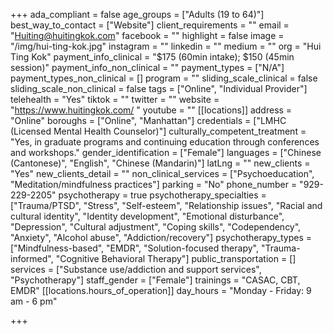 +++
ada_compliant = false
age_groups = ["Adults (19 to 64)"]
best_way_to_contact = ["Website"]
client_requirements = ""
email = "Huiting@huitingkok.com"
facebook = ""
highlight = false
image = "/img/hui-ting-kok.jpg"
instagram = ""
linkedin = ""
medium = ""
org = "Hui Ting Kok"
payment_info_clinical = "$175 (60min intake); $150 (45min session)"
payment_info_non_clinical = ""
payment_types = ["N/A"]
payment_types_non_clinical = []
program = ""
sliding_scale_clinical = false
sliding_scale_non_clinical = false
tags = ["Online", "Individual Provider"]
telehealth = "Yes"
tiktok = ""
twitter = ""
website = "https://www.huitingkok.com/ "
youtube = ""
[[locations]]
address = "Online"
boroughs = ["Online", "Manhattan"]
credentials = ["LMHC (Licensed Mental Health Counselor)"]
culturally_competent_treatment = "Yes, in graduate programs and continuing education through conferences and workshops."
gender_identification = ["Female"]
languages = ["Chinese (Cantonese)", "English", "Chinese (Mandarin)"]
latLng = ""
new_clients = "Yes"
new_clients_detail = ""
non_clinical_services = ["Psychoeducation", "Meditation/mindfulness practices"]
parking = "No"
phone_number = "929-229-2205"
psychotherapy = true
psychotherapy_specialties = ["Trauma/PTSD", "Stress", "Self-esteem", "Relationship issues", "Racial and cultural identity", "Identity development", "Emotional disturbance", "Depression", "Cultural adjustment", "Coping skills", "Codependency", "Anxiety", "Alcohol abuse", "Addiction/recovery"]
psychotherapy_types = ["Mindfulness-based", "EMDR", "Solution-focused therapy", "Trauma-informed", "Cognitive Behavioral Therapy"]
public_transportation = []
services = ["Substance use/addiction and support services", "Psychotherapy"]
staff_gender = ["Female"]
trainings = "CASAC, CBT, EMDR"
[[locations.hours_of_operation]]
day_hours = "Monday - Friday: 9 am - 6 pm"

+++
